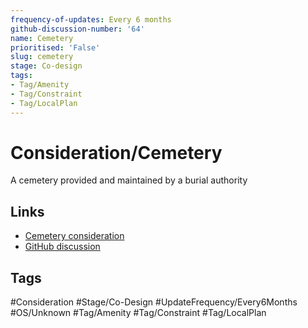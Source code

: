 ```yaml
---
frequency-of-updates: Every 6 months
github-discussion-number: '64'
name: Cemetery
prioritised: 'False'
slug: cemetery
stage: Co-design
tags:
- Tag/Amenity
- Tag/Constraint
- Tag/LocalPlan
---
```


# Consideration/Cemetery

A cemetery provided and maintained by a burial authority

## Links

* [Cemetery consideration](https://design.planning.data.gov.uk/planning-consideration/cemetery)
* [GitHub discussion](https://github.com/digital-land/data-standards-backlog/discussions/64)

## Tags

#Consideration #Stage/Co-Design #UpdateFrequency/Every6Months #OS/Unknown #Tag/Amenity #Tag/Constraint #Tag/LocalPlan
